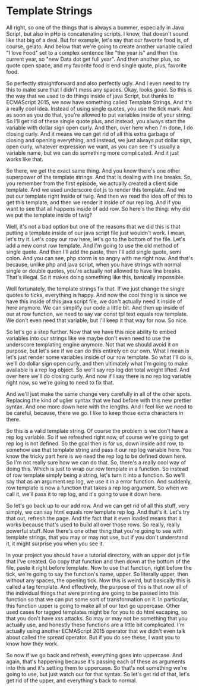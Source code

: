 # Template Strings

All right, so one of the things that is always a bummer, especially in Java
Script, but also in pHp is concatenating scripts. I know, that doesn't sound
like that big of a deal. But for example, let's say that our favorite food is,
of course, gelato. And below that we're going to create another variable called
"I love Food" set to a complex sentence like "the year is" and then the current
year, so "new Data dot get full year". And then another plus, so quote open
space, and my favorite food is end single quote, plus, favorite food.

So perfectly straightforward and also perfectly ugly. And I even need to try
this to make sure that I didn't mess any spaces. Okay, looks good. So this is
the way that we used to do things inside of java Script, but thanks to
ECMAScript 2015, we now have something called Template Strings. And it's a
really cool idea. Instead of using single quotes, you use the tick mark. And as
soon as you do that, you're allowed to put variables inside of your string. So
I'll get rid of these single quote plus, and instead, you always start the
variable with dollar sign open curly. And then, over here when I'm done, I do
closing curly. And it means we can get rid of all this extra garbage of closing
and opening everything, and instead, we just always put dollar sign, open
curly, whatever expression we want, as you can see it's usually a variable
name, but we can do something more complicated. And it just works like that.

So there, we get the exact same thing. And you know there's one other
superpower of the template strings. And that is dealing with line breaks. So,
you remember from the first episode, we actually created a client side
template. And we used underscore dot js to render this template. And we put our
template right inside of twig. And then we read the idea off of this to get
this template, and then we render it inside of our rep log. And if you want to
see that all happens inside of add row. So here's the thing: why did we put the
template inside of twig?

Well, it's not a bad option but one of the reasons that we did this is that
putting a template inside of our java script file just wouldn't work. I mean,
let's try it. Let's copy our row here, let's go to the bottom of the file.
Let's add a new const row template. And I'm going to use the old method of
single quote. And then I'll add the paste, then I'll add single quote, semi
colon. And you can see, php storm is so angry with me right now. And that's
because, unlike php and java script, when you have strings with normal single
or double quotes, you're actually not allowed to have line breaks. That's
illegal. So it makes doing something like this, basically impossible.

Well fortunately, the template strings fix that. If we just change the single
quotes to ticks, everything is happy. And now the cool thing is is since we
have this inside of this java script file, we don't actually need it inside of
here anymore. We can simplify our code a little bit. And then up inside of our
at row function, we need to say var const tpl text equals row template. We
don't even need that variable, but I'll keep it that way for now. So nice.

So let's go a step further. Now that we have this nice ability to embed
variables into our strings like we maybe don't even need to use the underscore
templating engine anymore. Not that we should avoid it on purpose, but let's
see if we can do this entirely on our own. What I mean is let's just render
some variables inside of our row template. So what I'll do is, we'll do dollar
sign open curly, and then ultimately what I'm going to make available is a rep
log object. So we'll say rep log dot total weight lifted. And over here we'll
do closing curly. And now if I say there is no rep log variable right now, so
we're going to need to fix that.

And we'll just make the same change very carefully in all of the other spots.
Replacing the kind of uglier syntax that we had before with this new prettier
syntax. And one more down here with the lengths. And I feel like we need to be
careful, because, there we go. I like to keep those extra characters in there.

So this is a valid template string. Of course the problem is we don't have a
rep log variable. So if we refreshed right now, of course we're going to get
rep log is not defined. So the goal then is for us, down inside add row, to
somehow use that template string and pass it our rep log variable here. You
know the tricky part here is we need the rep log to be defined down here. So
I'm not really sure how we can do that. So, there's a really cool way of doing
this. Which is just to wrap our row template in a function. So instead of row
template simply being a string, let's turn it into a function. So we'll say
that as an argument rep log, we use it in a error function. And suddenly, row
template is now a function that takes a rep log argument. So when we call it,
we'll pass it to rep log, and it's going to use it down here.

So let's go back up to our add row. And we can get rid of all this stuff, very
simply, we can say html equals row template rep log. And that's it. Let's try
that out, refresh the page. And the fact that it even loaded means that it
works because that's used to build all over those rows. So really, really
powerful stuff. Now there's one other thing that you're going to see with
template strings, that you may or may not use, but if you don't understand it,
it might surprise you when you see it.

In your project you should have a tutorial directory, with an upper dot js file
that I've created. Go copy that function and then down at the bottom of the
file, paste it right before template. Now to use that function, right before
the tick, we're going to say the function's name, upper. So literally upper,
then without any spaces, the opening tick. Now this is weird, but basically
this is called a tag template. And effectively, the purpose of this is that now
all of the individual things that were printing are going to be passed into
this function so that we can put some sort of transformation on it. In
particular, this function upper is going to make all of our text go uppercase.
Other used cases for tagged templates might be for you to do html escaping, so
that you don't have xss attacks. So may or may not be something that you
actually use, and honestly these functions are a little bit complicated. I'm
actually using another ECMAScript 2015 operator that we didn't even talk about
called the spread operator. But if you do see these, I want you to know how
they work.

So now if we go back and refresh, everything goes into uppercase. And again,
that's happening because it's passing each of these as arguments into this and
it's setting them to uppercase. So that's not something we're going to use, but
just watch our for that syntax. So let's get rid of that, let's get rid of the
upper, and everything's back to normal.
